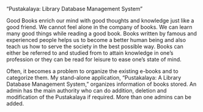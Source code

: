 “Pustakalaya: Library Database Management System”

Good Books enrich our mind with good thoughts and knowledge just like a good friend. We cannot feel alone in the company of books. We can learn many good things while reading a good book. Books written by famous and experienced people helps us to become a better human being and also teach us how to serve the society in the best possible way. Books can either be referred to and studied from to attain knowledge in one’s profession or they can be read for leisure to ease one’s state of mind.

Often, it becomes a problem to organize the existing e-books and to categorize them. My stand-alone application, “Pustakalaya: A Library Database Management System,” organizes information of books stored. An admin has the main authority who can do addition, deletion and modification of the Pustakalaya if required. More than one admins can be added.
